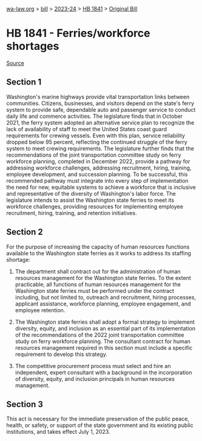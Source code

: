 [wa-law.org](/) > [bill](/bill/) > [2023-24](/bill/2023-24/) > [HB 1841](/bill/2023-24/hb/1841/) > [Original Bill](/bill/2023-24/hb/1841/1/)

# HB 1841 - Ferries/workforce shortages

[Source](http://lawfilesext.leg.wa.gov/biennium/2023-24/Pdf/Bills/House%20Bills/1841.pdf)

## Section 1
Washington's marine highways provide vital transportation links between communities. Citizens, businesses, and visitors depend on the state's ferry system to provide safe, dependable auto and passenger service to conduct daily life and commerce activities. The legislature finds that in October 2021, the ferry system adopted an alternative service plan to recognize the lack of availability of staff to meet the United States coast guard requirements for crewing vessels. Even with this plan, service reliability dropped below 95 percent, reflecting the continued struggle of the ferry system to meet crewing requirements. The legislature further finds that the recommendations of the joint transportation committee study on ferry workforce planning, completed in December 2022, provide a pathway for addressing workforce challenges, addressing recruitment, hiring, training, employee development, and succession planning. To be successful, this recommended pathway must integrate into every step of implementation the need for new, equitable systems to achieve a workforce that is inclusive and representative of the diversity of Washington's labor force. The legislature intends to assist the Washington state ferries to meet its workforce challenges, providing resources for implementing employee recruitment, hiring, training, and retention initiatives.

## Section 2
For the purpose of increasing the capacity of human resources functions available to the Washington state ferries as it works to address its staffing shortage:

1. The department shall contract out for the administration of human resources management for the Washington state ferries. To the extent practicable, all functions of human resources management for the Washington state ferries must be performed under the contract including, but not limited to, outreach and recruitment, hiring processes, applicant assistance, workforce planning, employee engagement, and employee retention.

2. The Washington state ferries shall adopt a formal strategy to implement diversity, equity, and inclusion as an essential part of its implementation of the recommendations of the 2022 joint transportation committee study on ferry workforce planning. The consultant contract for human resources management required in this section must include a specific requirement to develop this strategy.

3. The competitive procurement process must select and hire an independent, expert consultant with a background in the incorporation of diversity, equity, and inclusion principals in human resources management.

## Section 3
This act is necessary for the immediate preservation of the public peace, health, or safety, or support of the state government and its existing public institutions, and takes effect July 1, 2023.
